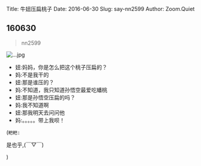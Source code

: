 Title: 牛妞压扁桃子
Date: 2016-06-30
Slug: say-nn2599
Author: Zoom.Quiet


## 160630
> nn2599

![...jpg](http://momoko.zoomquiet.top/niuniu-albums/nn2016/160630-nn2599.jpg?imageView2/2/w/360)

- 妞:妈妈，你是怎么把这个桃子压扁的？
- 妈:不是我干的
- 妞:那是谁压的？
- 妈:不知道，我只知道孙悟空最爱吃蟠桃
- 妞:那是孙悟空压扁的吗？
- 妈:我不知道啊
- 妞:那我明天去问问他
- 妈:。。。。。带上我呗！



(`粑粑:` 

是也乎,(￣▽￣)


)
